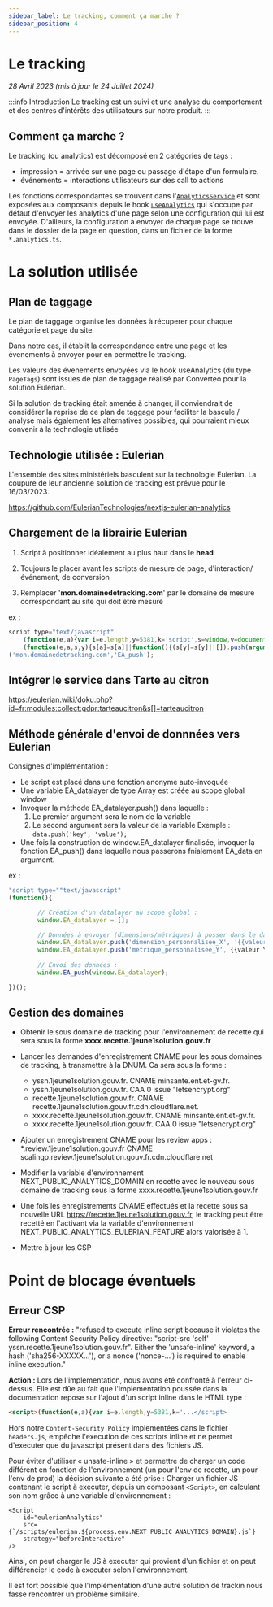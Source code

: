 ```yaml
---
sidebar_label: Le tracking, comment ça marche ?
sidebar_position: 4
---
```


# Le tracking

_28 Avril 2023 (mis à jour le 24 Juillet 2024)_

:::info Introduction
Le tracking est un suivi et une analyse du comportement et des centres d'intérêts des utilisateurs sur notre produit.
:::

## Comment ça marche ?

Le tracking (ou analytics) est décomposé en 2 catégories de tags :

* impression = arrivée sur une page ou passage d'étape d'un formulaire.
* événements = interactions utilisateurs sur des call to actions

Les fonctions correspondantes se trouvent dans
l'[`AnalyticsService`](https://github.com/DNUM-SocialGouv/1j1s-front/blob/main/src/client/services/analytics/analytics.service.ts) et sont exposées aux composants depuis le
hook [`useAnalytics`](https://github.com/DNUM-SocialGouv/1j1s-front/blob/main/src/client/hooks/useAnalytics.ts) qui s'occupe par défaut d'envoyer les analytics d'une page selon
une configuration qui lui est envoyée. D'ailleurs, la configuration à envoyer de chaque page se trouve dans le dossier
de la page en question, dans un fichier de la forme `*.analytics.ts`.

# La solution utilisée 

## Plan de taggage

Le plan de taggage organise les données à récuperer pour chaque catégorie et page du site.

Dans notre cas, il établit la correspondance entre une page et les évenements à envoyer pour en permettre le tracking.  

Les valeurs des évenements envoyées via le hook useAnalytics (du type `PageTags`) sont issues de plan de taggage
réalisé par Converteo pour la solution Eulerian.

Si la solution de tracking était amenée à changer, il conviendrait de considérer la reprise de ce plan de taggage pour
faciliter la bascule / analyse mais également les alternatives possibles, qui pourraient mieux convenir à la technologie
utilisée

## Technologie utilisée : Eulerian

L'ensemble des sites ministériels basculent sur la technologie Eulerian. La coupure de leur ancienne solution de tracking est prévue pour le 16/03/2023. 

https://github.com/EulerianTechnologies/nextjs-eulerian-analytics

## Chargement de la librairie Eulerian

1. Script à positionner idéalement au plus haut dans le **head**

2. Toujours le placer avant les scripts de mesure de page, d'interaction/événement, de conversion

3. Remplacer '**mon.domainedetracking.com**' par le  domaine de mesure correspondant au site qui doit être mesuré


ex : 
```js
script type="text/javascript"
    (function(e,a){var i=e.length,y=5381,k='script',s=window,v=document,o=v.createElement(k);for(;i;){i-=1;y=(y*33)^e.charCodeAt(i)}y='_EA_'+(y>>>=0);
    (function(e,a,s,y){s[a]=s[a]||function(){(s[y]=s[y]||[]).push(arguments);s[y].eah=e;};}(e,a,s,y));i=new Date/1E7|0;o.ea=y;y=i%26;o.async=1;o.src='//'+e+'/'+String.fromCharCode(97+y,122-y,65+y)+(i%1E3)+'.js?2';s=v.getElementsByTagName(k)[0];s.parentNode.insertBefore(o,s);})
('mon.domainedetracking.com','EA_push');
```


## Intégrer le service dans Tarte au citron

https://eulerian.wiki/doku.php?id=fr:modules:collect:gdpr:tarteaucitron&s[]=tarteaucitron

## Méthode générale d'envoi de donnnées vers Eulerian 

Consignes d'implémentation :

- Le script est placé dans une fonction anonyme auto-invoquée
- Une variable EA_datalayer de type Array est créée au scope global window
- Invoquer la méthode EA_datalayer.push() dans laquelle :
    1. Le premier argument sera le nom de la variable
    2. Le second argument sera la valeur de la variable
            Exemple :
            `data.push('key', 'value');`
- Une fois la construction de window.EA_datalayer finalisée, invoquer la fonction EA_push() dans laquelle nous passerons fnialement EA_data en argument.

ex : 
```js
"script type=""text/javascript"
(function(){

        // Création d'un datalayer au scope global :
        window.EA_datalayer = [];

        // Données à envoyer (dimensions/métriques) à posser dans le datalayer :
        window.EA_datalayer.push('dimension_personnalisee_X', '{{valeur X}}'); // etc.
        window.EA_datalayer.push('metrique_personnalisee_Y', {{valeur Y}}); // etc.
    
        // Envoi des données :
        window.EA_push(window.EA_datalayer);

})();
```

## Gestion des domaines

- Obtenir le sous domaine de tracking pour l'environnement de recette qui sera sous la forme **xxxx.recette.1jeune1solution.gouv.fr**
- Lancer les demandes d'enregistrement CNAME pour les sous domaines de tracking, à transmettre à la DNUM. 
Ca sera sous la forme :
    - yssn.1jeune1solution.gouv.fr. CNAME minsante.ent.et-gv.fr.
    - yssn.1jeune1solution.gouv.fr. CAA 0 issue "letsencrypt.org"
    - recette.1jeune1solution.gouv.fr. CNAME recette.1jeune1solution.gouv.fr.cdn.cloudflare.net.
    - xxxx.recette.1jeune1solution.gouv.fr. CNAME minsante.ent.et-gv.fr.
    - xxxx.recette.1jeune1solution.gouv.fr. CAA 0 issue "letsencrypt.org"

- Ajouter un enregistrement CNAME pour les review apps : *.review.1jeune1solution.gouv.fr CNAME scalingo.review.1jeune1solution.gouv.fr.cdn.cloudflare.net
- Modifier la variable d'environnement NEXT_PUBLIC_ANALYTICS_DOMAIN en recette avec le nouveau sous domaine de tracking sous la forme xxxx.recette.1jeune1solution.gouv.fr
- Une fois les enregistrements CNAME effectués et la recette sous sa nouvelle URL https://recette.1jeune1solution.gouv.fr, le tracking peut être recetté en l'activant via la variable d'environnement NEXT_PUBLIC_ANALYTICS_EULERIAN_FEATURE alors valorisée à 1.
- Mettre à jour les CSP


# Point de blocage éventuels 

## Erreur CSP
**Erreur rencontrée :** "refused to execute inline script because it violates the following Content Security Policy directive: "script-src 'self' yssn.recette.1jeune1solution.gouv.fr". Either the 'unsafe-inline' keyword, a hash ('sha256-XXXXX...'), or a nonce ('nonce-...') is required to enable inline execution."

**Action :**
Lors de l'implementation, nous avons été confronté à l'erreur ci-dessus.
Elle est dûe au fait que l'implementation poussée dans la documentation repose sur l'ajout d'un script inline dans le
HTML type :
```html
<script>(function(e,a){var i=e.length,y=5381,k='...</script>
```

Hors notre `Content-Security Policy` implementées dans le fichier `headers.js`, empêche l'execution de ces scripts
inline et ne permet d'executer que du javascript présent dans des fichiers JS. 

Pour éviter d'utiliser « unsafe-inline » et permettre de charger un code différent en fonction de l'environnement (un
pour l'env de recette, un pour l'env de prod) la décision suivante a été prise :
Charger un fichier JS contenant le script à executer, depuis un composant `<Script>`, en calculant son nom grâce à une
variable d'environnement :  
```tsx
<Script
    id="eulerianAnalytics"
    src={`/scripts/eulerian.${process.env.NEXT_PUBLIC_ANALYTICS_DOMAIN}.js`}
    strategy="beforeInteractive"
/>
```

Ainsi, on peut charger le JS à executer qui provient d'un fichier et on peut différencier le code à executer selon
l'environnement.

Il est fort possible que l'implémentation d'une autre solution de trackin nous fasse rencontrer un problème similaire.
